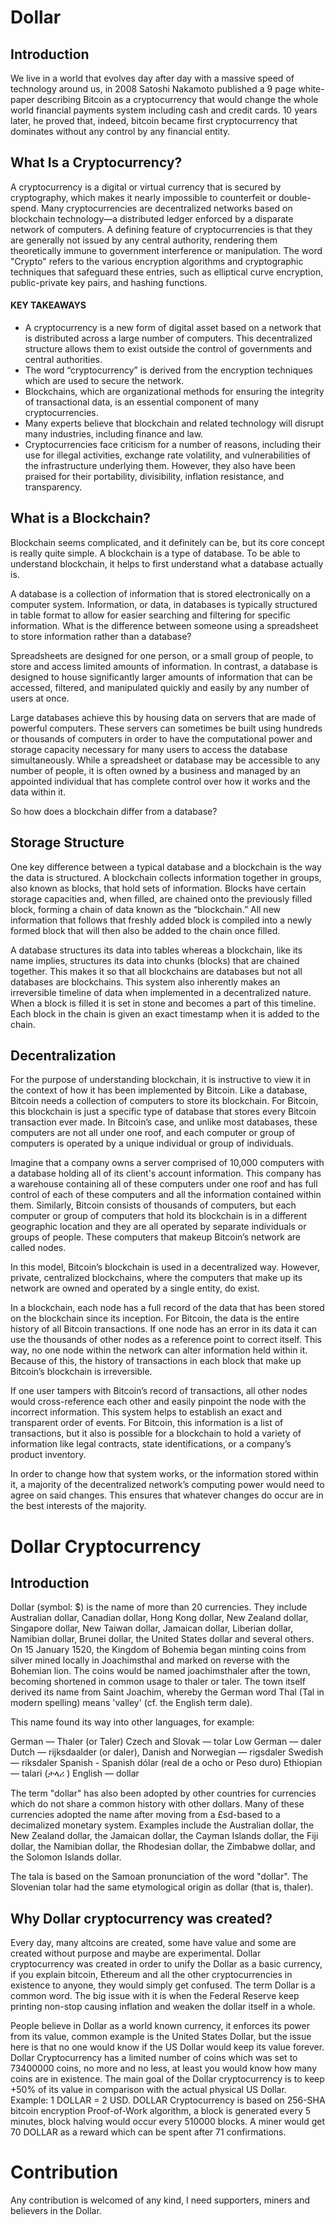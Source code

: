 # Dollar
## Introduction

We live in a world that evolves day after day with a massive speed of technology around us, in 2008 Satoshi Nakamoto published a 9 page white-paper describing Bitcoin as a cryptocurrency that would change the whole world financial payments system including cash and credit cards. 10 years later, he proved that, indeed, bitcoin became first cryptocurrency that dominates without any control by any financial entity.

## What Is a Cryptocurrency?

A cryptocurrency is a digital or virtual currency that is secured by cryptography, which makes it nearly impossible to counterfeit or double-spend. Many cryptocurrencies are decentralized networks based on blockchain technology—a distributed ledger enforced by a disparate network of computers. A defining feature of cryptocurrencies is that they are generally not issued by any central authority, rendering them theoretically immune to government interference or manipulation.
The word "Crypto" refers to the various encryption algorithms and cryptographic techniques that safeguard these entries, such as elliptical curve encryption, public-private key pairs, and hashing functions.

#### KEY TAKEAWAYS
+ A cryptocurrency is a new form of digital asset based on a network that is distributed across a large number of computers. This decentralized structure allows them to exist outside the control of governments and central authorities.
+ The word “cryptocurrency” is derived from the encryption techniques which are used to secure the network.
+ Blockchains, which are organizational methods for ensuring the integrity of transactional data, is an essential component of many cryptocurrencies.
+ Many experts believe that blockchain and related technology will disrupt many industries, including finance and law. 
+ Cryptocurrencies face criticism for a number of reasons, including their use for illegal activities, exchange rate volatility, and vulnerabilities of the infrastructure underlying them. However, they also have been praised for their portability, divisibility, inflation resistance, and transparency. 

## What is a Blockchain?

Blockchain seems complicated, and it definitely can be, but its core concept is really quite simple. A blockchain is a type of database. To be able to understand blockchain, it helps to first understand what a database actually is. 

A database is a collection of information that is stored electronically on a computer system. Information, or data, in databases is typically structured in table format to allow for easier searching and filtering for specific information. What is the difference between someone using a spreadsheet to store information rather than a database?

Spreadsheets are designed for one person, or a small group of people, to store and access limited amounts of information. In contrast, a database is designed to house significantly larger amounts of information that can be accessed, filtered, and manipulated quickly and easily by any number of users at once.

Large databases achieve this by housing data on servers that are made of powerful computers. These servers can sometimes be built using hundreds or thousands of computers in order to have the computational power and storage capacity necessary for many users to access the database simultaneously. While a spreadsheet or database may be accessible to any number of people, it is often owned by a business and managed by an appointed individual that has complete control over how it works and the data within it.

So how does a blockchain differ from a database?

## Storage Structure

One key difference between a typical database and a blockchain is the way the data is structured. A blockchain collects information together in groups, also known as blocks, that hold sets of information. Blocks have certain storage capacities and, when filled, are chained onto the previously filled block, forming a chain of data known as the “blockchain.” All new information that follows that freshly added block is compiled into a newly formed block that will then also be added to the chain once filled.

A database structures its data into tables whereas a blockchain, like its name implies, structures its data into chunks (blocks) that are chained together. This makes it so that all blockchains are databases but not all databases are blockchains. This system also inherently makes an irreversible timeline of data when implemented in a decentralized nature. When a block is filled it is set in stone and becomes a part of this timeline. Each block in the chain is given an exact timestamp when it is added to the chain.

## Decentralization

For the purpose of understanding blockchain, it is instructive to view it in the context of how it has been implemented by Bitcoin. Like a database, Bitcoin needs a collection of computers to store its blockchain. For Bitcoin, this blockchain is just a specific type of database that stores every Bitcoin transaction ever made. In Bitcoin’s case, and unlike most databases, these computers are not all under one roof, and each computer or group of computers is operated by a unique individual or group of individuals.  

Imagine that a company owns a server comprised of 10,000 computers with a database holding all of its client's account information. This company has a warehouse containing all of these computers under one roof and has full control of each of these computers and all the information contained within them. Similarly, Bitcoin consists of thousands of computers, but each computer or group of computers that hold its blockchain is in a different geographic location and they are all operated by separate individuals or groups of people. These computers that makeup Bitcoin’s network are called nodes. 

In this model, Bitcoin’s blockchain is used in a decentralized way. However, private, centralized blockchains, where the computers that make up its network are owned and operated by a single entity, do exist. 

In a blockchain, each node has a full record of the data that has been stored on the blockchain since its inception. For Bitcoin, the data is the entire history of all Bitcoin transactions. If one node has an error in its data it can use the thousands of other nodes as a reference point to correct itself. This way, no one node within the network can alter information held within it. Because of this, the history of transactions in each block that make up Bitcoin’s blockchain is irreversible. 

If one user tampers with Bitcoin’s record of transactions, all other nodes would cross-reference each other and easily pinpoint the node with the incorrect information. This system helps to establish an exact and transparent order of events. For Bitcoin, this information is a list of transactions, but it also is possible for a blockchain to hold a variety of information like legal contracts, state identifications, or a company’s product inventory. 

In order to change how that system works, or the information stored within it, a majority of the decentralized network’s computing power would need to agree on said changes. This ensures that whatever changes do occur are in the best interests of the majority.

# Dollar Cryptocurrency

## Introduction

Dollar (symbol: $) is the name of more than 20 currencies. They include Australian dollar, Canadian dollar, Hong Kong dollar, New Zealand dollar, Singapore dollar, New Taiwan dollar, Jamaican dollar, Liberian dollar, Namibian dollar, Brunei dollar, the United States dollar and several others.
On 15 January 1520, the Kingdom of Bohemia began minting coins from silver mined locally in Joachimsthal and marked on reverse with the Bohemian lion. The coins would be named joachimsthaler after the town, becoming shortened in common usage to thaler or taler. The town itself derived its name from Saint Joachim, whereby the German word Thal (Tal in modern spelling) means 'valley' (cf. the English term dale).

This name found its way into other languages, for example:

German — Thaler (or Taler)
Czech and Slovak — tolar
Low German — daler
Dutch — rijksdaalder (or daler),
Danish and Norwegian — rigsdaler
Swedish — riksdaler
Spanish - Spanish dólar (real de a ocho or Peso duro)
Ethiopian — talari (ታላሪ )
English — dollar

The term "dollar" has also been adopted by other countries for currencies which do not share a common history with other dollars. Many of these currencies adopted the name after moving from a £sd-based to a decimalized monetary system. Examples include the Australian dollar, the New Zealand dollar, the Jamaican dollar, the Cayman Islands dollar, the Fiji dollar, the Namibian dollar, the Rhodesian dollar, the Zimbabwe dollar, and the Solomon Islands dollar.

The tala is based on the Samoan pronunciation of the word "dollar".
The Slovenian tolar had the same etymological origin as dollar (that is, thaler).

## Why Dollar cryptocurrency was created?

Every day, many altcoins are created, some have value and some are created without purpose and maybe are experimental.
Dollar cryptocurrency was created in order to unify the Dollar as a basic currency, if you explain bitcoin, Ethereum and all the other cryptocurrencies in existence to anyone, they would simply get confused. The term Dollar is a common word. The big issue with it is when the Federal Reserve keep printing non-stop causing inflation and weaken the dollar itself in a whole.

People believe in Dollar as a world known currency, it enforces its power from its value, common example is the United States Dollar, but the issue here is that no one would know if the US Dollar would keep its value forever.
Dollar Cryptocurrency has a limited number of coins which was set to 73400000 coins, no more and no less, at least you would know how many coins are in existence.
The main goal of the Dollar cryptocurrency is to keep +50% of its value in comparison with the actual physical US Dollar. Example: 1 DOLLAR = 2 USD.
DOLLAR Cryptocurrency is based on 256-SHA bitcoin encryption Proof-of-Work algorithm, a block is generated every 5 minutes, block halving would occur every 510000 blocks. A miner would get 70 DOLLAR as a reward which can be spent after 71 confirmations.

# Contribution

Any contribution is welcomed of any kind, I need supporters, miners and believers in the Dollar.






